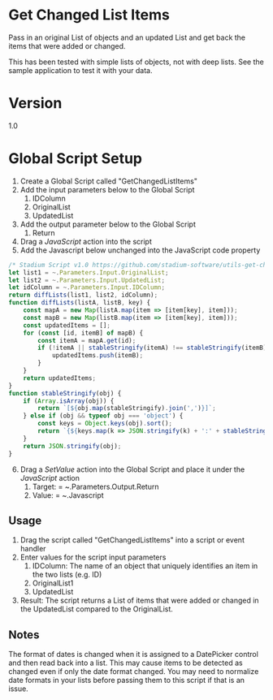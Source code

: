 # Get Changed List Items

Pass in an original List of objects and an updated List and get back the items that were added or changed.

This has been tested with simple lists of objects, not with deep lists. See the sample application to test it with your data.

# Version 

1.0

# Global Script Setup
1. Create a Global Script called "GetChangedListItems"
2. Add the input parameters below to the Global Script
   1. IDColumn
   2. OriginalList
   3. UpdatedList
3. Add the output parameter below to the Global Script
   1. Return
4. Drag a *JavaScript* action into the script
5. Add the Javascript below unchanged into the JavaScript code property
```javascript
/* Stadium Script v1.0 https://github.com/stadium-software/utils-get-changed-list-items */
let list1 = ~.Parameters.Input.OriginalList;
let list2 = ~.Parameters.Input.UpdatedList;
let idColumn = ~.Parameters.Input.IDColumn;
return diffLists(list1, list2, idColumn);
function diffLists(listA, listB, key) {
    const mapA = new Map(listA.map(item => [item[key], item]));
    const mapB = new Map(listB.map(item => [item[key], item]));
    const updatedItems = [];
    for (const [id, itemB] of mapB) {
        const itemA = mapA.get(id);
        if (!itemA || stableStringify(itemA) !== stableStringify(itemB)) {
            updatedItems.push(itemB);
        }
    }
    return updatedItems;
}
function stableStringify(obj) {
    if (Array.isArray(obj)) {
        return `[${obj.map(stableStringify).join(',')}]`;
    } else if (obj && typeof obj === 'object') {
        const keys = Object.keys(obj).sort();
        return `{${keys.map(k => JSON.stringify(k) + ':' + stableStringify(obj[k])).join(',')}}`;
    }
    return JSON.stringify(obj);
}
```

6. Drag a *SetValue* action into the Global Script and place it under the *JavaScript* action
   1. Target: = ~.Parameters.Output.Return
   2. Value: = ~.Javascript

## Usage
1. Drag the script called "GetChangedListItems" into a script or event handler
2. Enter values for the script input parameters
   1. IDColumn: The name of an object that uniquely identifies an item in the two lists (e.g. ID)
   2. OriginalList1
   3. UpdatedList
4. Result: The script returns a List of items that were added or changed in the UpdatedList compared to the OriginalList.

## Notes

The format of dates is changed when it is assigned to a DatePicker control and then read back into a list. This may cause items to be detected as changed even if only the date format changed. You may need to normalize date formats in your lists before passing them to this script if that is an issue.
